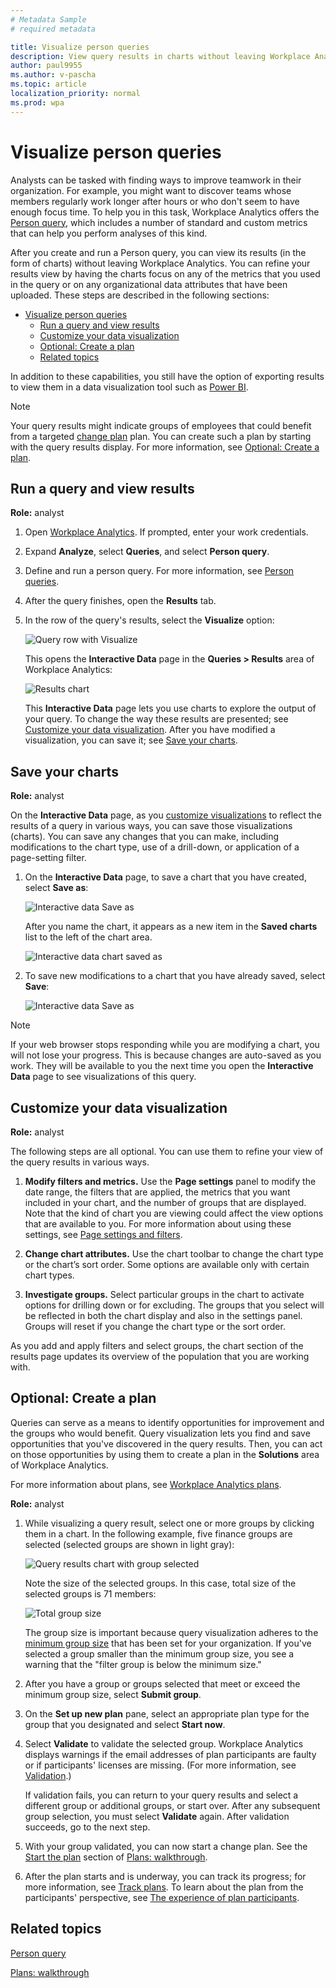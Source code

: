 ```yaml
---
# Metadata Sample
# required metadata

title: Visualize person queries
description: View query results in charts without leaving Workplace Analytics
author: paul9955
ms.author: v-pascha
ms.topic: article
localization_priority: normal 
ms.prod: wpa
---
```


# Visualize person queries

Analysts can be tasked with finding ways to improve teamwork in their organization. For example, you might want to discover teams whose members regularly work longer after hours or who don't seem to have enough focus time. To help you in this task, Workplace Analytics offers the [Person query](person-queries.md), which includes a number of standard and custom metrics that can help you perform analyses of this kind.  

After you create and run a Person query, you can view its results (in the form of charts) without leaving Workplace Analytics. You can refine your results view by having the charts focus on any of the metrics that you used in the query or on any organizational data attributes that have been uploaded. These steps are described in the following sections: 

- [Visualize person queries](#visualize-person-queries)
  - [Run a query and view results](#run-a-query-and-view-results)
  - [Customize your data visualization](#customize-your-data-visualization)
  - [Optional: Create a plan](#optional-create-a-plan)
  - [Related topics](#related-topics)

In addition to these capabilities, you still have the option of exporting results to view them in a data visualization tool such as [Power BI](../use/view-download-and-export-query-results.md#use-workplace-analytics-data-in-power-bi-excel-or-other-data-analysis-tool). 

> [!Note] 
> Your query results might indicate groups of employees that could benefit from a targeted [change plan](solutionsv2-intro.md) plan. You can create such a plan by starting with the query results display. For more information, see [Optional: Create a plan](#optional-create-a-plan).

## Run a query and view results 

**Role:** analyst 

1. Open [Workplace Analytics](https://workplaceanalytics.office.com/). If prompted, enter your work credentials.

2. Expand **Analyze**, select **Queries**, and select **Person query**.

3. Define and run a person query. For more information, see [Person queries](person-queries.md). 

4. After the query finishes, open the **Results** tab.

5. In the row of the query's results, select the **Visualize** option: 

   ![Query row with Visualize](../images/wpa/tutorials/visualize-option-results-row-4.png)

   This opens the **Interactive Data** page in the **Queries > Results** area of Workplace Analytics: 

   ![Results chart](../images/wpa/tutorials/inter-data-save-as-no-hi.png)

   This **Interactive Data** page lets you use charts to explore the output of your query. To change the way these results are presented; see [Customize your data visualization](#customize-your-data-visualization). After you have modified a visualization, you can save it; see [Save your charts](#save-your-charts).

## Save your charts 

**Role:** analyst

On the **Interactive Data** page, as you [customize visualizations](#customize-your-data-visualization) to reflect the results of a query in various ways, you can save those visualizations (charts). You can save any changes that you can make, including modifications to the chart type, use of a drill-down, or application of a page-setting filter.

1. On the **Interactive Data** page, to save a chart that you have created, select **Save as**:  

    ![Interactive data Save as](../images/wpa/tutorials/inter-data-save-as-2.png)

    After you name the chart, it appears as a new item in the **Saved charts** list to the left of the chart area. 

    ![Interactive data chart saved as](../images/wpa/tutorials/saved-charts-chart-saved-as-2.png)

2. To save new modifications to a chart that you have already saved, select **Save**:  

    ![Interactive data Save as](../images/wpa/tutorials/saved-charts-chart-saved-2.png)

> [!Note] 
> If your web browser stops responding while you are modifying a chart, you will not lose your progress. This is because changes are auto-saved as you work. They will be available to you the next time you open the **Interactive Data** page to see visualizations of this query.

## Customize your data visualization 

**Role:** analyst 

The following steps are all optional. You can use them to refine your view of the query results in various ways. 

1. **Modify filters and metrics.** Use the **Page settings** panel to modify the date range, the filters that are applied, the metrics that you want included in your chart, and the number of groups that are displayed. Note that the kind of chart you are viewing could affect the view options that are available to you. For more information about using these settings, see [Page settings and filters](../use/chart-types.md#page-settings-and-filters). 

2. **Change chart attributes.** Use the chart toolbar to change the chart type or the chart’s sort order. Some options are available only with certain chart types.  

3. **Investigate groups.** Select particular groups in the chart to activate options for drilling down or for excluding. The groups that you select will be reflected in both the chart display and also in the settings panel. Groups will reset if you change the chart type or the sort order.  

As you add and apply filters and select groups, the chart section of the results page updates its overview of the population that you are working with. 

## Optional: Create a plan  

Queries can serve as a means to identify opportunities for improvement and the groups who would benefit. Query visualization lets you find and save opportunities that you've discovered in the query results. Then, you can act on those opportunities by using them to create a plan in the **Solutions** area of Workplace Analytics. 

For more information about plans, see [Workplace Analytics plans](solutionsv2-intro.md).  

**Role:** analyst 

1. While visualizing a query result, select one or more groups by clicking them in a chart. In the following example, five finance groups are selected (selected groups are shown in light gray):

   ![Query results chart with group selected](../images/wpa/tutorials/results-interactive-data-close.png)

   Note the size of the selected groups. In this case, total size of the selected groups is 71 members:

   ![Total group size](../images/wpa/tutorials/group-size-finance.png)

   The group size is important because query visualization adheres to the [minimum group size](../use/settings.md#minimum-group-size) that has been set for your organization. If you've selected a group smaller than the minimum group size, you see a warning that the "filter group is below the minimum size." 

2. After you have a group or groups selected that meet or exceed the minimum group size, select **Submit group**. 

3. On the **Set up new plan** pane, select an appropriate plan type for the group that you designated and select **Start now**. 

4. Select **Validate** to validate the selected group. Workplace Analytics displays warnings if the email addresses of plan participants are faulty or if participants' licenses are missing. (For more information, see [Validation](solutionsv2-conceptual.md#validation).) 

   If validation fails, you can return to your query results and select a different group or additional groups, or start over. After any subsequent group selection, you must select **Validate** again. After validation succeeds, go to the next step.

5.	With your group validated, you can now start a change plan. See the [Start the plan](solutionsv2-task.md#start-the-plan) section of [Plans: walkthrough](solutionsv2-task.md).    

6.	After the plan starts and is underway, you can track its progress; for more information, see [Track plans](solutionsv2-task.md#track-plans). To learn about the plan from the participants' perspective, see [The experience of plan participants](solutionsv2-participants.md). 

## Related topics

[Person query](person-queries.md) 

[Plans: walkthrough](solutionsv2-task.md)
